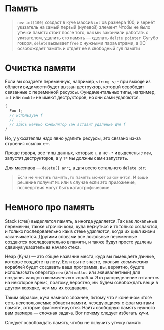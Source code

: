 # Память

> `new int[100]` создаст в куче массив `int`'ов размера 100, и вернёт указатель на самый первый (нулевой) элемент.
Чтобы не было утечки памяти стоит после того, как мы закончили работать с указателем, удалить его память &mdash; сделать `delete pointer`. Сугубо говоря, `delete` вызывает `free` с нужными параметрами, а ОС освобождает память и отдаёт её в свободный пул памяти

Очистка памяти
===

<!---
 https://ru.stackoverflow.com/questions/659123/%D0%9A%D0%B0%D0%BA-%D0%BE%D1%87%D0%B8%D1%81%D1%82%D0%B8%D1%82%D1%8C-%D0%BF%D0%B0%D0%BC%D1%8F%D1%82%D1%8C-%D0%B2%D1%8B%D0%B4%D0%B5%D0%BB%D0%B5%D0%BD%D0%BD%D1%83%D1%8E-%D0%B4%D0%BB%D1%8F-%D0%BF%D0%B5%D1%80%D0%B5%D0%BC%D0%B5%D0%BD%D0%BD%D0%BE%D0%B9
-->

Если вы создаёте переменную, например, `string s;` - при выходе из области видимости будет вызван деструктор, который освободит связанные с переменной ресурсы. Фундаментальных типы, например, `int` или `double` не имеют деструкторов, но они сами удаляются.

```cpp
{
  Foo f;
  // используем f
  // ...
  // здесь неявно компилятор сам вставит удаление для f
}
```

Но, у указателям надо явно удалить ресурсы, это связано из-за строения ссылок `c++`.

Проще говоря, все типы данных, которые `T`, а не `T*` и выделены с `new`, запустят деструкторов, а у `T*` мы должны сами запустить. 

Для массивов &mdash; `delete[] arr;`, а для всего остального `delete ptr;`

> Если не чистить память, то память может закончится. И ваше решение получит `ML` или в случае если это приложение, последствия могут быть катастрофические.

Немного про память
===

Stack (стек) выделяется память, а иногда удаляется. Так как локальные переменны, также строчки кода, куда вернуться и тп только создаются, и только последовательно как в стеке удаляются, когда их цикл жизни заканчивается. Другими словами все локальные переменные создаются последовательно в памяти, и также будут просто удалены сдвинув указатель на начало стека.

Heap (Куча) &mdash; это общее название места, куда вы помещаете данные, которые создаёте на лету. Если вы не знаете, сколько космических кораблей будет создавать ваша программа, вы, вероятно, будете использовать оператор `new` (или `malloc` или эквивалентный) для создания каждого космического корабля. Это распределение останется на некоторое время, поэтому, вероятно, мы будем освобождать вещи в другом порядке, чем мы их создавали.

Таким образом, куча намного сложнее, потому что в конечном итоге есть неиспользуемые области памяти, чередующиеся с фрагментами памяти, которые фрагментируются. Найти свободную память нужного вам размера &mdash; сложная задача. Вот почему следует избегать кучи.

Следует освобождать память, чтобы не получить утечку памяти.